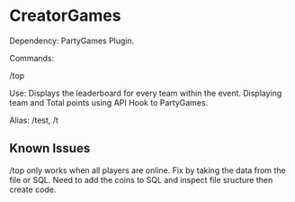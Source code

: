 # CreatorGames
Dependency: PartyGames Plugin.

Commands:

/top

Use: Displays the leaderboard for every team within the event. Displaying team and Total points using API Hook to PartyGames. 

Alias: /test, /t

## Known Issues

/top only works when all players are online.
Fix by taking the data from the file or SQL. Need to add the coins to SQL and inspect file sructure then create code.